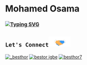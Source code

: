 # Mohamed Osama

### [![Typing SVG](https://readme-typing-svg.herokuapp.com?font=Fira+Code&weight=800&size=25&pause=1000&random=false&width=435&lines=Hello+Everyone;My+name's+Mohamed;Full-Stack+web+developer!;Software+En.+Intern+%40ALX_africa)](https://git.io/typing-svg)

## <b>`Let's Connect`</b><img src="https://github.com/0xAbdulKhalid/0xAbdulKhalid/raw/main/assets/mdImages/handshake.gif" width ="70">
<p > 
<p align="left">
<a href="https://instagram.com/_besthor" target="blank"><img align="center" src="https://www.instagram.com/mo7amedosamaofficial?igsh=b2RiaGlmdW5hMTVm" alt="_besthor" height="40" width="50" /></a>
<a href="https://www.linkedin.com/in/besthor-igbe-262b4418a/
" target="blank"><img align="center" src="https://raw.githubusercontent.com/rahuldkjain/github-profile-readme-generator/master/src/images/icons/Social/linked-in-alt.svg" alt="bestor igbe" height="40" width="50" /></a>
<a href="https://twitter.com/besthor7" target="blank"><img align="center" src="https://raw.githubusercontent.com/rahuldkjain/github-profile-readme-generator/master/src/images/icons/Social/twitter.svg" alt="besthor7" height="40" width="50" /></a>
</p>
